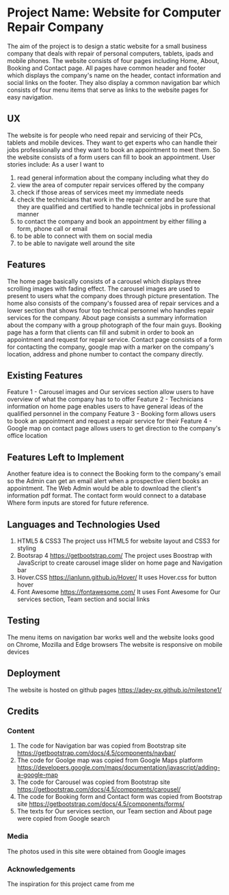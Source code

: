 # Project Name: Website for Computer Repair Company
The aim of the project is to design a static website for a small business company that deals with repair of personal computers, 
tablets, ipads and mobile phones. The website consists of four pages including Home, About, Booking and Contact page. All pages 
have common header and footer which displays the company's name on the header, contact information and social links on the footer.
They also display a common navigation bar which consists of four menu items that serve as links to the website pages for easy navigation.

## UX
The website is for people who need repair and servicing of their PCs, tablets and mobile devices. They want to get experts who can handle their 
jobs professionally and they want to book an appointment to meet them. So the website consists of a form users can fill to book an appointment.
User stories include:
As a user I want to 
1. read general information about the company including what they do
2. view the area of computer repair services offered by the company
3. check if those areas of services meet my immediate needs
4. check the technicians that work in the repair center and be sure that they are 
   qualified and certified to handle technical jobs in professional manner
5. to contact the company and book an appointment by either filling a form, phone call or email
6. to be able to connect with them on social media
7. to be able to navigate well around the site 

## Features
The home page basically consists of a carousel which displays three scrolling images with fading effect. The carousel images are used to present
to users what the company does through picture presentation. The home also consists of the company's foussed area of repair services and a lower section
that shows four top technical personnel who handles repair services for the company.
About page consists a summary information about the company with a group photograph
of the four main guys. 
Booking page has a form that clients can fill and submit in order to book an appointment and request for repair service. 
Contact page consists of a form for contacting the company, google map with a marker on the company's location, address and phone number to contact the company directly.


## Existing Features
Feature 1 - Carousel images and Our services section allow users to have overview of what the company has to to offer
Feature 2 - Technicians information on home page enables users to have general ideas of the qualified personnel in the company
Feature 3 - Booking form allows users to book an appointment and request a repair service for their 
Feature 4 - Google map on contact page allows users to get direction to the company's office location

## Features Left to Implement
Another feature idea is to connect the Booking form to the company's email so the Admin can get an email alert when a prospective client books 
an appointment. The Web Admin would be able to download the client's information pdf format. The contact form would connect to a database Where form inputs
are stored for future reference.

## Languages and Technologies Used
1. HTML5 & CSS3 
   The project uss HTML5 for website layout and CSS3 for styling
2. Bootsrap 4 https://getbootstrap.com/
   The project uses Boostrap with JavaScript to create carousel image slider on home page and Navigation bar 
3. Hover.CSS https://ianlunn.github.io/Hover/
   It uses Hover.css for button hover
4. Font Awesome https://fontawesome.com/
   It uses Font Awesome for Our services section, Team section and social links

## Testing
The menu items on navigation bar works well and the website looks good on Chrome, Mozilla and Edge browsers
The website is responsive on mobile devices 

## Deployment
The website is hosted on github pages https://adey-px.github.io/milestone1/

## Credits
### Content
1. The code for Navigation bar was copied from Bootstrap site https://getbootstrap.com/docs/4.5/components/navbar/
2. The code for Goolge map was copied from Google Maps platform https://developers.google.com/maps/documentation/javascript/adding-a-google-map
3. The code for Carousel was copied from Bootstrap site https://getbootstrap.com/docs/4.5/components/carousel/
4. The code for Booking form and Contact form was copied from Bootstrap site https://getbootstrap.com/docs/4.5/components/forms/
5. The texts for Our services section, our Team section and About page were copied from Google search
### Media
The photos used in this site were obtained from Google images
### Acknowledgements
The inspiration for this project came from me
